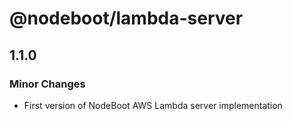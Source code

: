 # @nodeboot/lambda-server

## 1.1.0

### Minor Changes

-   First version of NodeBoot AWS Lambda server implementation
